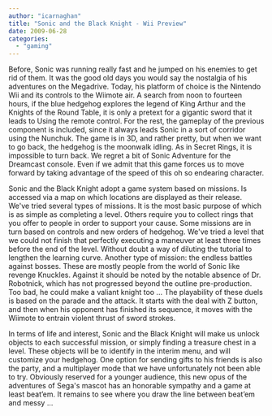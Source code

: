 ```yaml
---
author: "icarnaghan"
title: "Sonic and the Black Knight - Wii Preview"
date: 2009-06-28
categories: 
  - "gaming"
---
```


Before, Sonic was running really fast and he jumped on his enemies to get rid of them. It was the good old days you would say the nostalgia of his adventures on the Megadrive. Today, his platform of choice is the Nintendo Wii and its controls to the Wiimote air. A search from noon to fourteen hours, if the blue hedgehog explores the legend of King Arthur and the Knights of the Round Table, it is only a pretext for a gigantic sword that it leads to Using the remote control. For the rest, the gameplay of the previous component is included, since it always leads Sonic in a sort of corridor using the Nunchuk. The game is in 3D, and rather pretty, but when we want to go back, the hedgehog is the moonwalk idling. As in Secret Rings, it is impossible to turn back. We regret a bit of Sonic Adventure for the Dreamcast console. Even if we admit that this game forces us to move forward by taking advantage of the speed of this oh so endearing character.

Sonic and the Black Knight adopt a game system based on missions. Is accessed via a map on which locations are displayed as their release. We've tried several types of missions. It is the most basic purpose of which is as simple as completing a level. Others require you to collect rings that you offer to people in order to support your cause. Some missions are in turn based on controls and new orders of hedgehog. We've tried a level that we could not finish that perfectly executing a maneuver at least three times before the end of the level. Without doubt a way of diluting the tutorial to lengthen the learning curve. Another type of mission: the endless battles against bosses. These are mostly people from the world of Sonic like revenge Knuckles. Against it should be noted by the notable absence of Dr. Robotnick, which has not progressed beyond the outline pre-production. Too bad, he could make a valiant knight too ... The playability of these duels is based on the parade and the attack. It starts with the deal with Z button, and then when his opponent has finished its sequence, it moves with the Wiimote to entrain violent thrust of sword strokes.

In terms of life and interest, Sonic and the Black Knight will make us unlock objects to each successful mission, or simply finding a treasure chest in a level. These objects will be to identify in the interim menu, and will customize your hedgehog. One option for sending gifts to his friends is also the party, and a multiplayer mode that we have unfortunately not been able to try. Obviously reserved for a younger audience, this new opus of the adventures of Sega's mascot has an honorable sympathy and a game at least beat’em. It remains to see where you draw the line between beat’em and messy ...
